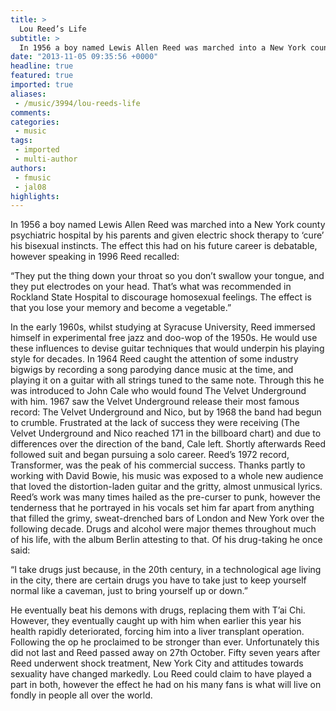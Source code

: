 ```yaml
---
title: >
  Lou Reed’s Life
subtitle: >
  In 1956 a boy named Lewis Allen Reed was marched into a New York county psychiatric hospital by his parents and given electric shock therapy to ‘cure’ his bisexual instincts.
date: "2013-11-05 09:35:56 +0000"
headline: true
featured: true
imported: true
aliases:
 - /music/3994/lou-reeds-life
comments:
categories:
 - music
tags:
 - imported
 - multi-author
authors:
 - fmusic
 - jal08
highlights:
---
```


In 1956 a boy named Lewis Allen Reed was marched into a New York county psychiatric hospital by his parents and given electric shock therapy to ‘cure’ his bisexual instincts. The effect this had on his future career is debatable, however speaking in 1996 Reed recalled:

“They put the thing down your throat so you don’t swallow your tongue, and they put electrodes on your head. That’s what was recommended in Rockland State Hospital to discourage homosexual feelings. The effect is that you lose your memory and become a vegetable.”

In the early 1960s, whilst studying at Syracuse University, Reed immersed himself in experimental free jazz and doo-wop of the 1950s. He would use these influences to devise guitar techniques that would underpin his playing style for decades. In 1964 Reed caught the attention of some industry bigwigs by recording a song parodying dance music at the time, and playing it on a guitar with all strings tuned to the same note. Through this he was introduced to John Cale who would found The Velvet Underground with him. 1967 saw the Velvet Underground release their most famous record: The Velvet Underground and Nico, but by 1968 the band had begun to crumble. Frustrated at the lack of success they were receiving (The Velvet Underground and Nico reached 171 in the billboard chart) and due to differences over the direction of the band, Cale left. Shortly afterwards Reed followed suit and began pursuing a solo career.
 Reed’s 1972 record, Transformer, was the peak of his commercial success. Thanks partly to working with David Bowie, his music was exposed to a whole new audience that loved the distortion-laden guitar and the gritty, almost unmusical lyrics. Reed’s work was many times hailed as the pre-curser to punk, however the tenderness that he portrayed in his vocals set him far apart from anything that filled the grimy, sweat-drenched bars of London and New York over the following decade.
 Drugs and alcohol were major themes throughout much of his life, with the album Berlin attesting to that. Of his drug-taking he once said:

“I take drugs just because, in the 20th century, in a technological age living in the city, there are certain drugs you have to take just to keep yourself normal like a caveman, just to bring yourself up or down.”

He eventually beat his demons with drugs, replacing them with T’ai Chi. However, they eventually caught up with him when earlier this year his health rapidly deteriorated, forcing him into a liver transplant operation. Following the op he proclaimed to be stronger than ever. Unfortunately this did not last and Reed passed away on 27th October.
 Fifty seven years after Reed underwent shock treatment, New York City and attitudes towards sexuality have changed markedly. Lou Reed could claim to have played a part in both, however the effect he had on his many fans is what will live on fondly in people all over the world.
